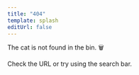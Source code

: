 ```yaml
---
title: "404"
template: splash
editUrl: false
---
```


The cat is not found in the bin. 🗑️

Check the URL or try using the search bar.
